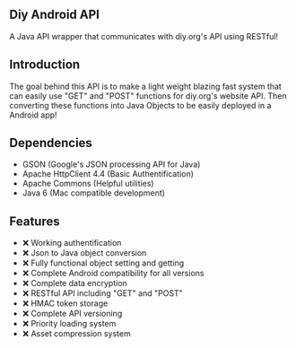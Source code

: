 Diy Android API
-
A Java API wrapper that communicates with diy.org's API using RESTful!

Introduction
-
The goal behind this API is to make a light weight blazing fast system that can easily use "GET" and "POST" functions for diy.org's website API. Then converting these functions into Java Objects to be easily deployed in a Android app!

Dependencies
-
* GSON (Google's JSON processing API for Java)
* Apache HttpClient 4.4 (Basic Authentification)
* Apache Commons (Helpful utilities)
* Java 6 (Mac compatible development)

Features
-
* :x: Working authentification
* :x: Json to Java object conversion
* :x: Fully functional object setting and getting
* :x: Complete Android compatibility for all versions
* :x: Complete data encryption
* :x: RESTful API including "GET" and "POST"
* :x: HMAC token storage
* :x: Complete API versioning
* :x: Priority loading system
* :x: Asset compression system

